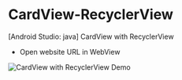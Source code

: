 # CardView-RecyclerView
[Android Studio: java] CardView with RecyclerView
- Open website URL in WebView

![CardView with RecyclerView Demo](https://2mfreedom.com/demo_android_java/cardview_recyclerview.gif)

